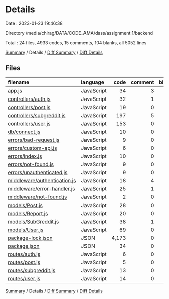 # Details

Date : 2023-01-23 19:46:38

Directory /media/chirag/DATA/CODE_AMA/dass/assignment 1/backend

Total : 24 files,  4933 codes, 15 comments, 104 blanks, all 5052 lines

[Summary](results.md) / Details / [Diff Summary](diff.md) / [Diff Details](diff-details.md)

## Files
| filename | language | code | comment | blank | total |
| :--- | :--- | ---: | ---: | ---: | ---: |
| [app.js](/app.js) | JavaScript | 34 | 3 | 12 | 49 |
| [controllers/auth.js](/controllers/auth.js) | JavaScript | 32 | 1 | 4 | 37 |
| [controllers/post.js](/controllers/post.js) | JavaScript | 19 | 0 | 3 | 22 |
| [controllers/subgreddit.js](/controllers/subgreddit.js) | JavaScript | 197 | 5 | 14 | 216 |
| [controllers/user.js](/controllers/user.js) | JavaScript | 153 | 0 | 12 | 165 |
| [db/connect.js](/db/connect.js) | JavaScript | 10 | 0 | 3 | 13 |
| [errors/bad-request.js](/errors/bad-request.js) | JavaScript | 9 | 0 | 3 | 12 |
| [errors/custom-api.js](/errors/custom-api.js) | JavaScript | 6 | 0 | 2 | 8 |
| [errors/index.js](/errors/index.js) | JavaScript | 10 | 0 | 2 | 12 |
| [errors/not-found.js](/errors/not-found.js) | JavaScript | 9 | 0 | 3 | 12 |
| [errors/unauthenticated.js](/errors/unauthenticated.js) | JavaScript | 9 | 0 | 3 | 12 |
| [middleware/authentication.js](/middleware/authentication.js) | JavaScript | 18 | 4 | 5 | 27 |
| [middleware/error-handler.js](/middleware/error-handler.js) | JavaScript | 25 | 1 | 4 | 30 |
| [middleware/not-found.js](/middleware/not-found.js) | JavaScript | 2 | 0 | 2 | 4 |
| [models/Post.js](/models/Post.js) | JavaScript | 28 | 0 | 3 | 31 |
| [models/Report.js](/models/Report.js) | JavaScript | 20 | 0 | 3 | 23 |
| [models/SubGreddit.js](/models/SubGreddit.js) | JavaScript | 38 | 1 | 4 | 43 |
| [models/User.js](/models/User.js) | JavaScript | 69 | 0 | 6 | 75 |
| [package-lock.json](/package-lock.json) | JSON | 4,173 | 0 | 1 | 4,174 |
| [package.json](/package.json) | JSON | 34 | 0 | 1 | 35 |
| [routes/auth.js](/routes/auth.js) | JavaScript | 6 | 0 | 2 | 8 |
| [routes/post.js](/routes/post.js) | JavaScript | 5 | 0 | 4 | 9 |
| [routes/subgreddit.js](/routes/subgreddit.js) | JavaScript | 13 | 0 | 4 | 17 |
| [routes/user.js](/routes/user.js) | JavaScript | 14 | 0 | 4 | 18 |

[Summary](results.md) / Details / [Diff Summary](diff.md) / [Diff Details](diff-details.md)